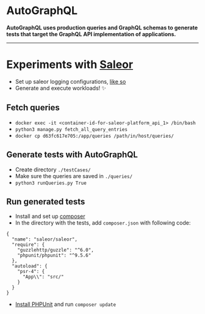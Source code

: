 # AutoGraphQL

**AutoGraphQL uses production queries and GraphQL schemas to generate tests that target the GraphQL API implementation of applications.**

---

# Experiments with [Saleor](https://github.com/mirumee/saleor)

- Set up saleor logging configurations, [like so](https://github.com/louisezetterlund/saleor-platform)
- Generate and execute workloads! ✨

## Fetch queries
- `docker exec -it <container-id-for-saleor-platform_api_1> /bin/bash`
- `python3 manage.py fetch_all_query_entries`
- `docker cp d63fc617e705:/app/queries /path/in/host/queries/`

## Generate tests with AutoGraphQL
- Create directory `./testCases/`
- Make sure the queries are saved in `./queries/`
- `python3 runQueries.py True`

## Run generated tests
- Install and set up [composer](https://getcomposer.org/)
- In the directory with the tests, add `composer.json` with following code:
```
{
  "name": "saleor/saleor",
  "require": {
    "guzzlehttp/guzzle": "^6.0",
    "phpunit/phpunit": "^9.5.6"
  },
  "autoload": {
    "psr-4": {
      "App\\": "src/"
    }
  }
}
```
- [Install PHPUnit](https://phpunit.de/index.html) and run `composer update`
